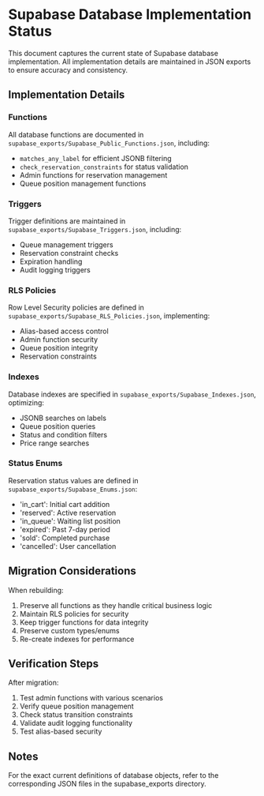 # Supabase Database Implementation Status

This document captures the current state of Supabase database implementation. All implementation details are maintained in JSON exports to ensure accuracy and consistency.

## Implementation Details

### Functions
All database functions are documented in `supabase_exports/Supabase_Public_Functions.json`, including:
- `matches_any_label` for efficient JSONB filtering
- `check_reservation_constraints` for status validation
- Admin functions for reservation management
- Queue position management functions

### Triggers
Trigger definitions are maintained in `supabase_exports/Supabase_Triggers.json`, including:
- Queue management triggers
- Reservation constraint checks
- Expiration handling
- Audit logging triggers

### RLS Policies
Row Level Security policies are defined in `supabase_exports/Supabase_RLS_Policies.json`, implementing:
- Alias-based access control
- Admin function security
- Queue position integrity
- Reservation constraints

### Indexes
Database indexes are specified in `supabase_exports/Supabase_Indexes.json`, optimizing:
- JSONB searches on labels
- Queue position queries
- Status and condition filters
- Price range searches

### Status Enums
Reservation status values are defined in `supabase_exports/Supabase_Enums.json`:
- 'in_cart': Initial cart addition
- 'reserved': Active reservation
- 'in_queue': Waiting list position
- 'expired': Past 7-day period
- 'sold': Completed purchase
- 'cancelled': User cancellation

## Migration Considerations

When rebuilding:
1. Preserve all functions as they handle critical business logic
2. Maintain RLS policies for security
3. Keep trigger functions for data integrity
4. Preserve custom types/enums
5. Re-create indexes for performance

## Verification Steps

After migration:
1. Test admin functions with various scenarios
2. Verify queue position management
3. Check status transition constraints
4. Validate audit logging functionality
5. Test alias-based security

## Notes
For the exact current definitions of database objects, refer to the corresponding JSON files in the supabase_exports directory.